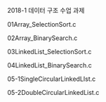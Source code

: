 2018-1 데이터 구조 수업 과제

01Array_SelectionSort.c

02Array_BinarySearch.c

03LinkedList_SelectionSort.c

04LinkedList_BinarySearch.c

05-1SingleCircularLinkedLIst.c

05-2DoubleCircularLinkedList.c
